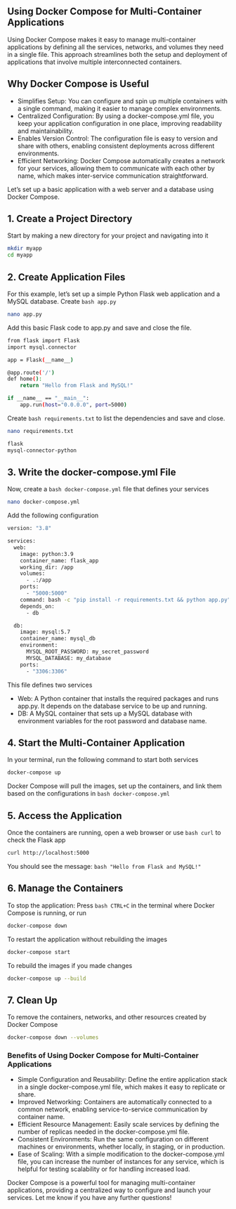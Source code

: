 ## Using Docker Compose for Multi-Container Applications
Using Docker Compose makes it easy to manage multi-container applications by defining all the services, networks, and volumes they need in a single file. This approach streamlines both the setup and deployment of applications that involve multiple interconnected containers.

## Why Docker Compose is Useful
- Simplifies Setup: You can configure and spin up multiple containers with a single command, making it easier to manage complex environments.
- Centralized Configuration: By using a docker-compose.yml file, you keep your application configuration in one place, improving readability and maintainability.
- Enables Version Control: The configuration file is easy to version and share with others, enabling consistent deployments across different environments.
- Efficient Networking: Docker Compose automatically creates a network for your services, allowing them to communicate with each other by name, which makes inter-service communication straightforward.

Let’s set up a basic application with a web server and a database using Docker Compose.


##  1. Create a Project Directory

Start by making a new directory for your project and navigating into it
```bash 
mkdir myapp
cd myapp
```


## 2. Create Application Files

For this example, let’s set up a simple Python Flask web application and a MySQL database.
Create ```bash app.py```
```bash 
nano app.py
```

Add this basic Flask code to app.py and save and close the file.
```bash 
from flask import Flask
import mysql.connector

app = Flask(__name__)

@app.route('/')
def home():
    return "Hello from Flask and MySQL!"

if __name__ == "__main__":
    app.run(host="0.0.0.0", port=5000)
```

Create ```bash requirements.txt``` to list the dependencies and save and close.
```bash 
nano requirements.txt
```

```bash 
flask
mysql-connector-python
```


## 3. Write the docker-compose.yml File

Now, create a ```bash docker-compose.yml``` file that defines your services
```bash 
nano docker-compose.yml
```

Add the following configuration
```bash 
version: "3.8"

services:
  web:
    image: python:3.9
    container_name: flask_app
    working_dir: /app
    volumes:
      - .:/app
    ports:
      - "5000:5000"
    command: bash -c "pip install -r requirements.txt && python app.py"
    depends_on:
      - db

  db:
    image: mysql:5.7
    container_name: mysql_db
    environment:
      MYSQL_ROOT_PASSWORD: my_secret_password
      MYSQL_DATABASE: my_database
    ports:
      - "3306:3306"
```

This file defines two services
- Web: A Python container that installs the required packages and runs app.py. It depends on the database service to be up and running.
- DB: A MySQL container that sets up a MySQL database with environment variables for the root password and database name.


## 4. Start the Multi-Container Application

In your terminal, run the following command to start both services
```bash 
docker-compose up
```
Docker Compose will pull the images, set up the containers, and link them based on the configurations in ```bash docker-compose.yml ```


## 5. Access the Application

Once the containers are running, open a web browser or use ```bash curl``` to check the Flask app
```bash 
curl http://localhost:5000
```
You should see the message: ```bash "Hello from Flask and MySQL!"```


## 6. Manage the Containers

To stop the application: Press ```bash CTRL+C``` in the terminal where Docker Compose is running, or run
```bash 
docker-compose down
```

To restart the application without rebuilding the images
```bash 
docker-compose start
```

To rebuild the images if you made changes
```bash 
docker-compose up --build
```


## 7. Clean Up
To remove the containers, networks, and other resources created by Docker Compose
```bash
docker-compose down --volumes
```


### Benefits of Using Docker Compose for Multi-Container Applications
- Simple Configuration and Reusability: Define the entire application stack in a single docker-compose.yml file, which makes it easy to replicate or share.
- Improved Networking: Containers are automatically connected to a common network, enabling service-to-service communication by container name.
- Efficient Resource Management: Easily scale services by defining the number of replicas needed in the docker-compose.yml file.
- Consistent Environments: Run the same configuration on different machines or environments, whether locally, in staging, or in production.
- Ease of Scaling: With a simple modification to the docker-compose.yml file, you can increase the number of instances for any service, which is helpful for testing scalability or for handling increased load.

Docker Compose is a powerful tool for managing multi-container applications, providing a centralized way to configure and launch your services. Let me know if you have any further questions!